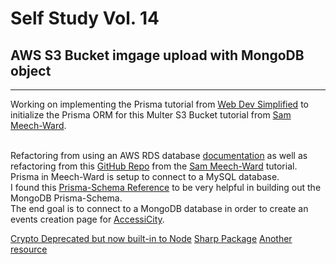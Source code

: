 # Self Study Vol. 14

## AWS S3 Bucket imgage upload with MongoDB object

---

Working on implementing the Prisma tutorial from <a href="https://www.youtube.com/watch?v=RebA5J-rlwg&ab_channel=WebDevSimplified">Web Dev Simplified</a> to initialize the Prisma ORM for this Multer S3 Bucket tutorial from <a href="https://www.youtube.com/watch?v=eQAIojcArRY&ab_channel=SamMeech-Ward">Sam Meech-Ward</a>.

<br>
Refactoring from using an AWS RDS database <a href="https://www.prisma.io/dataguide/postgresql/setting-up-postgresql-on-rds">documentation</a> as well as refactoring from this <a href="https://github.com/meech-ward/s3-get-put-and-delete/tree/master/express-react/express">GitHub Repo</a> from the 
<a href="https://www.youtube.com/@SamMeechWard">Sam Meech-Ward</a> tutorial. Prisma in Meech-Ward is setup to connect to a MySQL database.

<br>
I found this <a href="https://www.prisma.io/docs/concepts/components/prisma-schema">Prisma-Schema Reference</a> to be very helpful in building out the MongoDB Prisma-Schema.

<br>
The end goal is to connect to a MongoDB database in order to create an events creation page for <a href="https://all-access-client.vercel.app/evnts/new">AccessiCity</a>.

<a href=""></a>
<a href="https://www.npmjs.com/package/crypto">Crypto Deprecated but now built-in to Node</a>
<a href="https://www.npmjs.com/package/sharp">Sharp Package</a>
<a href="https://www.prisma.io/docs/getting-started/setup-prisma/start-from-scratch/mongodb/querying-the-database-node-mongodb">Another resource</a>
